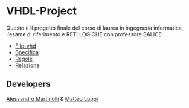 # VHDL-Project
Questo è il progetto finale del corso di laurea in ingegneria informatica, l'esame di riferimento è RETI LOGICHE con professore SALICE 
- [File-vhd](https://github.com/Al3ssandro-create/Progetto_finale_RetiLogiche/blob/main/src/10722458_10700492.vhd)
- [Specifica](https://github.com/Al3ssandro-create/Progetto_finale_RetiLogiche/blob/main/Documentation/Specifica.pdf)
- [Regole](https://github.com/Al3ssandro-create/Progetto_finale_RetiLogiche/blob/main/Documentation/Regole.pdf)
- [Relazione](https://github.com/Al3ssandro-create/Progetto_finale_RetiLogiche/blob/main/Documentation/10722458_10700492.pdf)
## Developers
[Alessandro Martinolli](https://github.com/Al3ssandro-create) &
[Matteo Luppi](https://github.com/lups2000)
